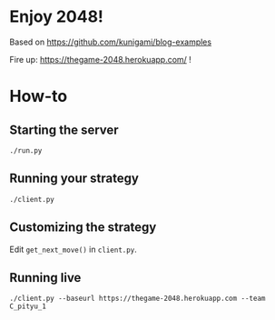 # Enjoy 2048!
Based on https://github.com/kunigami/blog-examples

Fire up: https://thegame-2048.herokuapp.com/ !


# How-to
## Starting the server

`./run.py`

## Running your strategy

`./client.py`

## Customizing the strategy

Edit `get_next_move()` in `client.py`.

## Running live

`./client.py --baseurl https://thegame-2048.herokuapp.com --team C_pityu_1`

